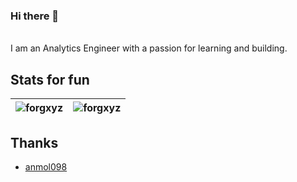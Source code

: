 ### Hi there 👋
<br>
I am an Analytics Engineer with a passion for learning and building.
<!--START_SECTION:show_short_info-->
<!--END_SECTION:show_short_info-->

## Stats for fun

| <img align="center" src="https://github-readme-streak-stats.herokuapp.com/?user=forgxyz&theme=tokyonight" alt="forgxyz" /> | <img align="center" src="https://github-readme-stats.vercel.app/api?username=forgxyz&theme=tokyonight&show_icons=true" alt="forgxyz" /> |
| ------------- |------------- |

<!--START_SECTION:show_projects-->
<!--END_SECTION:show_projects-->

<!--START_SECTION:show_commit-->
<!--END_SECTION:show_commit-->

<!--START_SECTION:show_days_of_week-->
<!--END_SECTION:show_days_of_week-->

<!--START_SECTION:show_updated_date-->
<!--END_SECTION:show_updated_date-->

<!--START_SECTION:show_profile_views-->
<!--END_SECTION:show_profile_views-->


## Thanks
 - [anmol098](https://github.com/anmol098/waka-readme-stats/)

